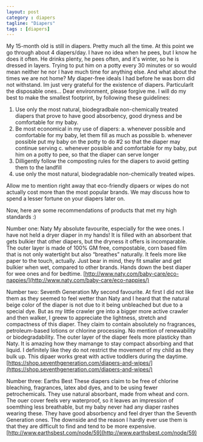 ```yaml
---
layout: post
category : diapers
tagline: "Diapers"
tags : [diapers]
---
```


My 15-month old is still in diapers. Pretty much all the time. At this point we go through about 4 diapers/day. 
I have no idea when he pees, but I know he does it often. He drinks plenty, he pees often, and it's winter, so he is dressed in layers.
Trying to put him on a potty every 30 minutes or so would mean neither he nor I have much time for anything else. And what about the times we are not home?
My diaper-free ideals I had before he was born did not withstand. Im just very grateful for the existence of diapers. Particularlt the disposable ones...
Dear environment, please forgive me. I will do my best to make the smallest footprint, by following these guidelines:

1. Use only the most natural, biodegradbale non-chemically treated diapers that prove to have good absorbency, good dryness and be comfortable for my baby.
2. Be most economical in my use of diapers:
  a. whenever possible and comfortable for my baby, let them fill as much as possible
  b. whenever possible put my baby on the potty to do #2 so that the diaper may continue serving
  c. whenever possible and comfortable for my baby, put him on a potty to pee, so that the diaper can serve longer
3. Dilligently follow the composting rules for the diapers to avoid getting them to the landfill
4. use only the most natural, biodegradable non-chemically treated wipes.

Allow me to mention right away that eco-friendly dipaers or wipes do not actually cost more than the most popular brands. 
We may discuss how to spend a lesser fortune on your diapers later on.

Now, here are some recommendations of products that met my high standards :)

Number one: Naty
My absolute favourite, especially for the wee ones. I have not held a dryer diaper in my hands! It is filled with an 
absorbent that gets bulkier that other diapers, but the dryness it offers is incomparable. The outer layer is made of 100% GM free, 
compostable, corn based film that is not only watertight but also “breathes” naturally. It feels more like paper to the touch, actually.
Just bear in mind, they fit smaller and get bulkier when wet, compared to other brands.
Hands down the best diaper for wee ones and for bedtime.
[http://www.naty.com/baby-care/eco-nappies/](http://www.naty.com/baby-care/eco-nappies/)

Number two: Seventh Generation
My second favourite. At first I did not like them as they seemed to feel wetter than Naty and I heard 
that the natural beige color of the diaper is not due to it being unbleached but due to a special dye. But as my little crawler gre into a bigger
more active crawler and then walker, I greew to appreciate the lightness, stretch and compactness of this diaper. They claim to contain absolutely 
no fragrances, petroleum-based lotions or chlorine processing. No mention of renewability or biodegradability. The outer layer of the diaper feels more plasticky than Naty.
It is amazing how they mamange to stay compact absorbing and that liquid. I definitely like they do not restrict the movement of my child as they bulk up.
This dipaer works great with active toddlers during the daytime.
[https://shop.seventhgeneration.com/diapers-and-wipes/](https://shop.seventhgeneration.com/diapers-and-wipes/)

Number three: Earths Best
These diapers claim to be free of chlorine bleaching, fragrances, latex abd dyes, and to be using fewer petrochemicals. They use natural absorbant, made from wheat and corn.
The ouer cover feels very waterproof, so it leaves an impression of soemthing less breathable, but my baby never had any diaper rashes wearing these.
They have good absorbency and feel dryer than the Seventh Generation ones. The downside and the reason I hardly ever use them is that they are difficult to find and tend to be more expensive.
[http://www.earthsbest.com/node/59](http://www.earthsbest.com/node/59)
